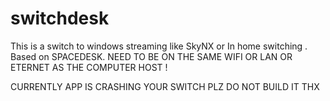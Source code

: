 # switchdesk
This is a switch to windows streaming like SkyNX or In home switching . Based on SPACEDESK. NEED TO BE ON THE SAME WIFI OR LAN OR ETERNET AS THE COMPUTER HOST !

CURRENTLY APP IS CRASHING YOUR SWITCH PLZ DO NOT BUILD IT THX
